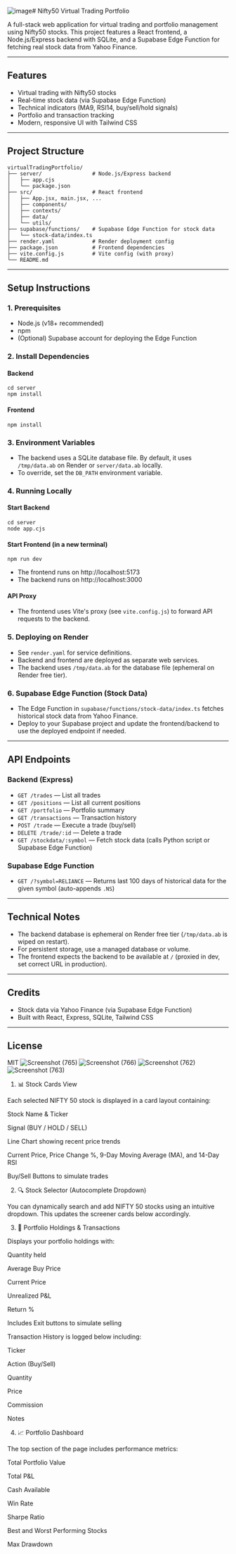 ![image](https://github.com/user-attachments/assets/4c49bb4b-8b0f-460e-aed0-af1c3c854076)# Nifty50 Virtual Trading Portfolio

A full-stack web application for virtual trading and portfolio management using Nifty50 stocks. This project features a React frontend, a Node.js/Express backend with SQLite, and a Supabase Edge Function for fetching real stock data from Yahoo Finance.

---

## Features
- Virtual trading with Nifty50 stocks
- Real-time stock data (via Supabase Edge Function)
- Technical indicators (MA9, RSI14, buy/sell/hold signals)
- Portfolio and transaction tracking
- Modern, responsive UI with Tailwind CSS

---

## Project Structure
```
virtualTradingPortfolio/
├── server/                # Node.js/Express backend
│   ├── app.cjs
│   └── package.json
├── src/                   # React frontend
│   ├── App.jsx, main.jsx, ...
│   ├── components/
│   ├── contexts/
│   ├── data/
│   └── utils/
├── supabase/functions/    # Supabase Edge Function for stock data
│   └── stock-data/index.ts
├── render.yaml            # Render deployment config
├── package.json           # Frontend dependencies
├── vite.config.js         # Vite config (with proxy)
└── README.md
```

---

## Setup Instructions

### 1. Prerequisites
- Node.js (v18+ recommended)
- npm
- (Optional) Supabase account for deploying the Edge Function

### 2. Install Dependencies
#### Backend
```
cd server
npm install
```
#### Frontend
```
npm install
```

### 3. Environment Variables
- The backend uses a SQLite database file. By default, it uses `/tmp/data.ab` on Render or `server/data.ab` locally.
- To override, set the `DB_PATH` environment variable.

### 4. Running Locally
#### Start Backend
```
cd server
node app.cjs
```
#### Start Frontend (in a new terminal)
```
npm run dev
```
- The frontend runs on http://localhost:5173
- The backend runs on http://localhost:3000

#### API Proxy
- The frontend uses Vite's proxy (see `vite.config.js`) to forward API requests to the backend.

### 5. Deploying on Render
- See `render.yaml` for service definitions.
- Backend and frontend are deployed as separate web services.
- The backend uses `/tmp/data.ab` for the database file (ephemeral on Render free tier).

### 6. Supabase Edge Function (Stock Data)
- The Edge Function in `supabase/functions/stock-data/index.ts` fetches historical stock data from Yahoo Finance.
- Deploy to your Supabase project and update the frontend/backend to use the deployed endpoint if needed.

---

## API Endpoints

### Backend (Express)
- `GET /trades` — List all trades
- `GET /positions` — List all current positions
- `GET /portfolio` — Portfolio summary
- `GET /transactions` — Transaction history
- `POST /trade` — Execute a trade (buy/sell)
- `DELETE /trade/:id` — Delete a trade
- `GET /stockdata/:symbol` — Fetch stock data (calls Python script or Supabase Edge Function)

### Supabase Edge Function
- `GET /?symbol=RELIANCE` — Returns last 100 days of historical data for the given symbol (auto-appends `.NS`)

---

## Technical Notes
- The backend database is ephemeral on Render free tier (`/tmp/data.ab` is wiped on restart).
- For persistent storage, use a managed database or volume.
- The frontend expects the backend to be available at `/` (proxied in dev, set correct URL in production).

---

## Credits
- Stock data via Yahoo Finance (via Supabase Edge Function)
- Built with React, Express, SQLite, Tailwind CSS

---

## License
MIT
![Screenshot (765)](https://github.com/user-attachments/assets/81a14124-4afb-4736-90bb-75922a5004fa)
![Screenshot (766)](https://github.com/user-attachments/assets/e0d15834-b436-4de9-b450-fc258d91b1c0)
![Screenshot (762)](https://github.com/user-attachments/assets/4aa9ad51-c3f2-40fa-9fcf-1bb9a0dfb010)
![Screenshot (763)](https://github.com/user-attachments/assets/d26d8d31-48f5-4a5f-9633-06ef519b27c8)

1. 📊 Stock Cards View

Each selected NIFTY 50 stock is displayed in a card layout containing:

Stock Name & Ticker

Signal (BUY / HOLD / SELL)

Line Chart showing recent price trends

Current Price, Price Change %, 9-Day Moving Average (MA), and 14-Day RSI

Buy/Sell Buttons to simulate trades

2. 🔍 Stock Selector (Autocomplete Dropdown)

You can dynamically search and add NIFTY 50 stocks using an intuitive dropdown. This updates the screener cards below accordingly.

3. 📑 Portfolio Holdings & Transactions

Displays your portfolio holdings with:

Quantity held

Average Buy Price

Current Price

Unrealized P&L

Return %

Includes Exit buttons to simulate selling

Transaction History is logged below including:

Ticker

Action (Buy/Sell)

Quantity

Price

Commission

Notes

4. 📈 Portfolio Dashboard

The top section of the page includes performance metrics:

Total Portfolio Value

Total P&L

Cash Available

Win Rate

Sharpe Ratio

Best and Worst Performing Stocks

Max Drawdown


